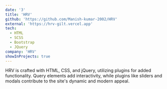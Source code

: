 ```yaml
---
date: '3'
title: 'HRV'
github: 'https://github.com/Manish-kumar-2002/HRV'
external: 'https://hrv-gilt.vercel.app'
tech:
  - HTML
  - SCSS
  - Bootstrap
  - JQuery
company: 'HRV'
showInProjects: true
---
```


HRV is crafted with HTML, CSS, and jQuery, utilizing plugins for added functionality. Query elements add interactivity, while plugins like sliders and modals contribute to the site's dynamic and modern appeal.
